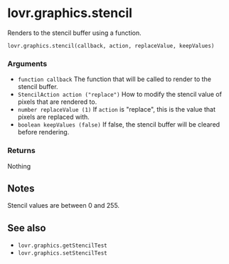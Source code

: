<!--
category: reference
-->

lovr.graphics.stencil
===

Renders to the stencil buffer using a function.

    lovr.graphics.stencil(callback, action, replaceValue, keepValues)

### Arguments

- `function callback` The function that will be called to render to the stencil buffer.
- `StencilAction action ("replace")` How to modify the stencil value of pixels that are rendered to.
- `number replaceValue (1)` If `action` is "replace", this is the value that pixels are replaced
  with.
- `boolean keepValues (false)` If false, the stencil buffer will be cleared before rendering.

### Returns

Nothing

Notes
---

Stencil values are between 0 and 255.

See also
---

- `lovr.graphics.getStencilTest`
- `lovr.graphics.setStencilTest`
